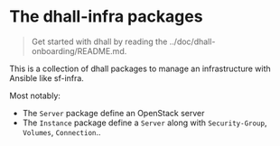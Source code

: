 The dhall-infra packages
========================

> Get started with dhall by reading the ../doc/dhall-onboarding/README.md.

This is a collection of dhall packages to manage an infrastructure with Ansible like sf-infra.

Most notably:

* The `Server` package define an OpenStack server
* The `Instance` package define a `Server` along with `Security-Group`, `Volumes`, `Connection`..
